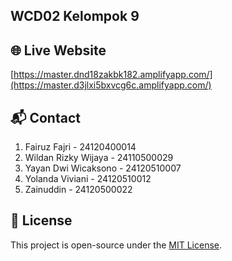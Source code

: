 ## WCD02 Kelompok 9
## 🌐 Live Website
[https://master.dnd18zakbk182.amplifyapp.com/](https://master.d3jlxi5bxvcg6c.amplifyapp.com/)

## 📬 Contact
1. Fairuz Fajri - 24120400014
2. Wildan Rizky Wijaya - 24110500029
3. Yayan Dwi Wicaksono - 24120510007
4. Yolanda Viviani - 24120510012
5. Zainuddin - 24120500022

## 📄 License
This project is open-source under the [MIT License](https://mit-license.org/).
